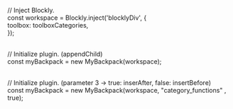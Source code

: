// Inject Blockly.<br>
const workspace = Blockly.inject('blocklyDiv', {<br>
    toolbox: toolboxCategories,<br>
});<br><br>

// Initialize plugin. (appendChild)<br>
const myBackpack = new MyBackpack(workspace);<br><br>

// Initialize plugin.  (parameter 3 -> true: inserAfter, false: insertBefore)<br>
const myBackpack = new MyBackpack(workspace, "category_functions" , true);   
